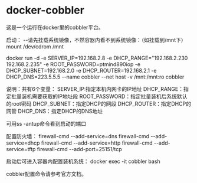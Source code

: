 # docker-cobbler
这是一个运行在docker里的cobbler平台。

启动：
--请先挂载系统镜像，不然容器内看不到系统镜像：（如挂载到/mnt下）
mount /dev/cdrom /mnt

docker run -d -e SERVER_IP=192.168.2.8 -e DHCP_RANGE="192.168.2.230 192.168.2.235" -e ROOT_PASSWORD=ptmind890iop -e DHCP_SUBNET=192.168.2.0 -e DHCP_ROUTER=192.168.2.1 -e DHCP_DNS=223.5.5.5 --name cobbler --net host -v /mnt:/mnt:ro cobbler

说明：共有6个变量：
SERVER_IP:指定本机内网卡的IP地址
DHCP_RANGE：指定批量装机需要获取的IP地址段
ROOT_PASSWORD：指定批量装机后系统默认的root密码
DHCP_SUBNET：指定DHCP的网段
DHCP_ROUTER：指定DHCP的网管
DHCP_DNS：指定DHCP的DNS地址

可用ss -antup命令看到启动的端口

配置防火墙：
firewall-cmd --add-service=dns
firewall-cmd --add-service=dhcp
firewall-cmd --add-service=http
firewall-cmd --add-service=tftp
firewall-cmd --add-port=25151/tcp

启动后可进入容器内配置装机系统：
docker exec -it cobbler bash

cobbler配置命令请参考官方文档。
